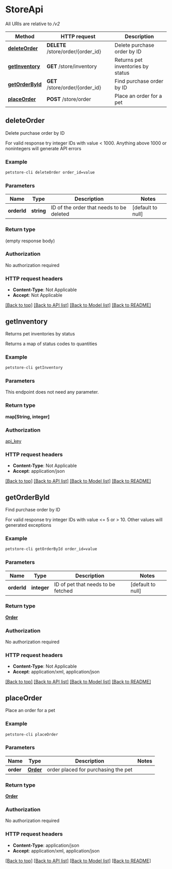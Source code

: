 # StoreApi

All URIs are relative to */v2*

Method | HTTP request | Description
------------- | ------------- | -------------
[**deleteOrder**](StoreApi.md#deleteOrder) | **DELETE** /store/order/{order_id} | Delete purchase order by ID
[**getInventory**](StoreApi.md#getInventory) | **GET** /store/inventory | Returns pet inventories by status
[**getOrderById**](StoreApi.md#getOrderById) | **GET** /store/order/{order_id} | Find purchase order by ID
[**placeOrder**](StoreApi.md#placeOrder) | **POST** /store/order | Place an order for a pet



## deleteOrder

Delete purchase order by ID

For valid response try integer IDs with value < 1000. Anything above 1000 or nonintegers will generate API errors

### Example

```bash
petstore-cli deleteOrder order_id=value
```

### Parameters


Name | Type | Description  | Notes
------------- | ------------- | ------------- | -------------
 **orderId** | **string** | ID of the order that needs to be deleted | [default to null]

### Return type

(empty response body)

### Authorization

No authorization required

### HTTP request headers

- **Content-Type**: Not Applicable
- **Accept**: Not Applicable

[[Back to top]](#) [[Back to API list]](../README.md#documentation-for-api-endpoints) [[Back to Model list]](../README.md#documentation-for-models) [[Back to README]](../README.md)


## getInventory

Returns pet inventories by status

Returns a map of status codes to quantities

### Example

```bash
petstore-cli getInventory
```

### Parameters

This endpoint does not need any parameter.

### Return type

**map[String, integer]**

### Authorization

[api_key](../README.md#api_key)

### HTTP request headers

- **Content-Type**: Not Applicable
- **Accept**: application/json

[[Back to top]](#) [[Back to API list]](../README.md#documentation-for-api-endpoints) [[Back to Model list]](../README.md#documentation-for-models) [[Back to README]](../README.md)


## getOrderById

Find purchase order by ID

For valid response try integer IDs with value <= 5 or > 10. Other values will generated exceptions

### Example

```bash
petstore-cli getOrderById order_id=value
```

### Parameters


Name | Type | Description  | Notes
------------- | ------------- | ------------- | -------------
 **orderId** | **integer** | ID of pet that needs to be fetched | [default to null]

### Return type

[**Order**](Order.md)

### Authorization

No authorization required

### HTTP request headers

- **Content-Type**: Not Applicable
- **Accept**: application/xml, application/json

[[Back to top]](#) [[Back to API list]](../README.md#documentation-for-api-endpoints) [[Back to Model list]](../README.md#documentation-for-models) [[Back to README]](../README.md)


## placeOrder

Place an order for a pet

### Example

```bash
petstore-cli placeOrder
```

### Parameters


Name | Type | Description  | Notes
------------- | ------------- | ------------- | -------------
 **order** | [**Order**](Order.md) | order placed for purchasing the pet |

### Return type

[**Order**](Order.md)

### Authorization

No authorization required

### HTTP request headers

- **Content-Type**: application/json
- **Accept**: application/xml, application/json

[[Back to top]](#) [[Back to API list]](../README.md#documentation-for-api-endpoints) [[Back to Model list]](../README.md#documentation-for-models) [[Back to README]](../README.md)

